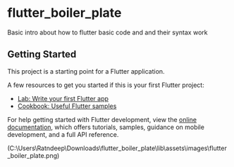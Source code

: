 # flutter_boiler_plate

Basic intro about how to flutter basic code and and their syntax work

## Getting Started

This project is a starting point for a Flutter application.

A few resources to get you started if this is your first Flutter project:

- [Lab: Write your first Flutter app](https://docs.flutter.dev/get-started/codelab)
- [Cookbook: Useful Flutter samples](https://docs.flutter.dev/cookbook)

For help getting started with Flutter development, view the
[online documentation](https://docs.flutter.dev/), which offers tutorials,
samples, guidance on mobile development, and a full API reference.


(C:\Users\Ratndeep\Downloads\flutter_boiler_plate\lib\assets\images\flutter_boiler_plate.png)
